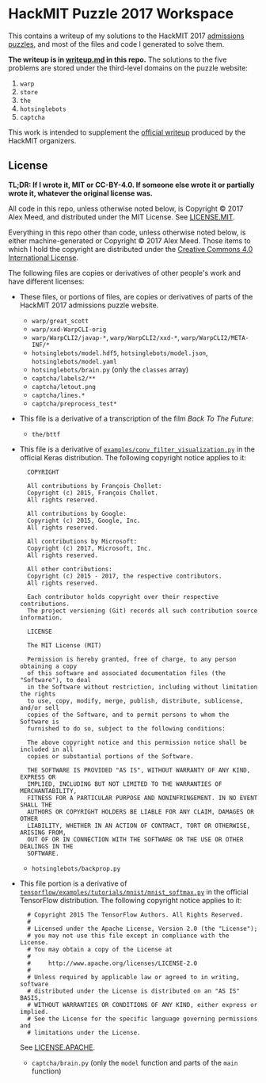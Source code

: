 HackMIT Puzzle 2017 Workspace
=

This contains a writeup of my solutions to the HackMIT 2017 [admissions puzzles](https://delorean.codes), and most of the files and code I generated to solve them.

**The writeup is in [writeup.md](writeup.md) in this repo.** The solutions to the five problems are stored under the third-level domains on the puzzle website:

1. `warp`
2. `store`
3. `the`
4. `hotsinglebots`
5. `captcha`

This work is intended to supplement the [official writeup](https://medium.com/hackmit-stories/time-traveling-in-the-puzzlelorean-the-hackmit-2017-puzzle-guide-40ee4fe797f1) produced by the HackMIT organizers.

License
-

**TL;DR: If I wrote it, MIT or CC-BY-4.0. If someone else wrote it or partially wrote it, whatever the original license was.**

All code in this repo, unless otherwise noted below, is Copyright &copy;&nbsp;2017 Alex Meed, and distributed under the MIT License. See [LICENSE.MIT](LICENSE.MIT).

Everything in this repo other than code, unless otherwise noted below, is either machine-generated or Copyright &copy;&nbsp;2017 Alex Meed. Those items to which I hold the copyright are distributed under the [Creative Commons 4.0 International License](https://creativecommons.org/licenses/by/4.0/).

The following files are copies or derivatives of other people's work and have different licenses:
- These files, or portions of files, are copies or derivatives of parts of the HackMIT 2017 admissions puzzle website.

    - `warp/great_scott`
    - `warp/xxd-WarpCLI-orig`
    - `warp/WarpCLI2/javap-*`, `warp/WarpCLI2/xxd-*`, `warp/WarpCLI2/META-INF/*`
    - `hotsinglebots/model.hdf5`, `hotsinglebots/model.json`, `hotsinglebots/model.yaml`
    - `hotsinglebots/brain.py` (only the `classes` array)
    - `captcha/labels2/**`
    - `captcha/letout.png`
    - `captcha/lines.*`
    - `captcha/preprocess_test*`
- This file is a derivative of a transcription of the film *Back To The Future*:
    - `the/bttf`
- This file is a derivative of [`examples/conv_filter_visualization.py`](https://github.com/fchollet/keras/blob/master/examples/conv_filter_visualization.py) in the official Keras distribution. The following copyright notice applies to it:

        COPYRIGHT

        All contributions by François Chollet:
        Copyright (c) 2015, François Chollet.
        All rights reserved.

        All contributions by Google:
        Copyright (c) 2015, Google, Inc.
        All rights reserved.

        All contributions by Microsoft:
        Copyright (c) 2017, Microsoft, Inc.
        All rights reserved.

        All other contributions:
        Copyright (c) 2015 - 2017, the respective contributors.
        All rights reserved.

        Each contributor holds copyright over their respective contributions.
        The project versioning (Git) records all such contribution source information.

        LICENSE

        The MIT License (MIT)

        Permission is hereby granted, free of charge, to any person obtaining a copy
        of this software and associated documentation files (the "Software"), to deal
        in the Software without restriction, including without limitation the rights
        to use, copy, modify, merge, publish, distribute, sublicense, and/or sell
        copies of the Software, and to permit persons to whom the Software is
        furnished to do so, subject to the following conditions:

        The above copyright notice and this permission notice shall be included in all
        copies or substantial portions of the Software.

        THE SOFTWARE IS PROVIDED "AS IS", WITHOUT WARRANTY OF ANY KIND, EXPRESS OR
        IMPLIED, INCLUDING BUT NOT LIMITED TO THE WARRANTIES OF MERCHANTABILITY,
        FITNESS FOR A PARTICULAR PURPOSE AND NONINFRINGEMENT. IN NO EVENT SHALL THE
        AUTHORS OR COPYRIGHT HOLDERS BE LIABLE FOR ANY CLAIM, DAMAGES OR OTHER
        LIABILITY, WHETHER IN AN ACTION OF CONTRACT, TORT OR OTHERWISE, ARISING FROM,
        OUT OF OR IN CONNECTION WITH THE SOFTWARE OR THE USE OR OTHER DEALINGS IN THE
        SOFTWARE.

    - `hotsinglebots/backprop.py`
- This file portion is a derivative of [`tensorflow/examples/tutorials/mnist/mnist_softmax.py`](https://github.com/tensorflow/tensorflow/blob/r1.2/tensorflow/examples/tutorials/mnist/mnist_softmax.py) in the official TensorFlow distribution. The following copyright notice applies to it:

        # Copyright 2015 The TensorFlow Authors. All Rights Reserved.
        #
        # Licensed under the Apache License, Version 2.0 (the "License");
        # you may not use this file except in compliance with the License.
        # You may obtain a copy of the License at
        #
        #     http://www.apache.org/licenses/LICENSE-2.0
        #
        # Unless required by applicable law or agreed to in writing, software
        # distributed under the License is distributed on an "AS IS" BASIS,
        # WITHOUT WARRANTIES OR CONDITIONS OF ANY KIND, either express or implied.
        # See the License for the specific language governing permissions and
        # limitations under the License.

    See [LICENSE.APACHE](LICENSE.APACHE).

    - `captcha/brain.py` (only the `model` function and parts of the `main` function)
